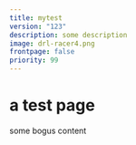```yaml
---
title: mytest
version: "123"
description: some description
image: drl-racer4.png
frontpage: false
priority: 99
---
```

# a test page
some bogus content